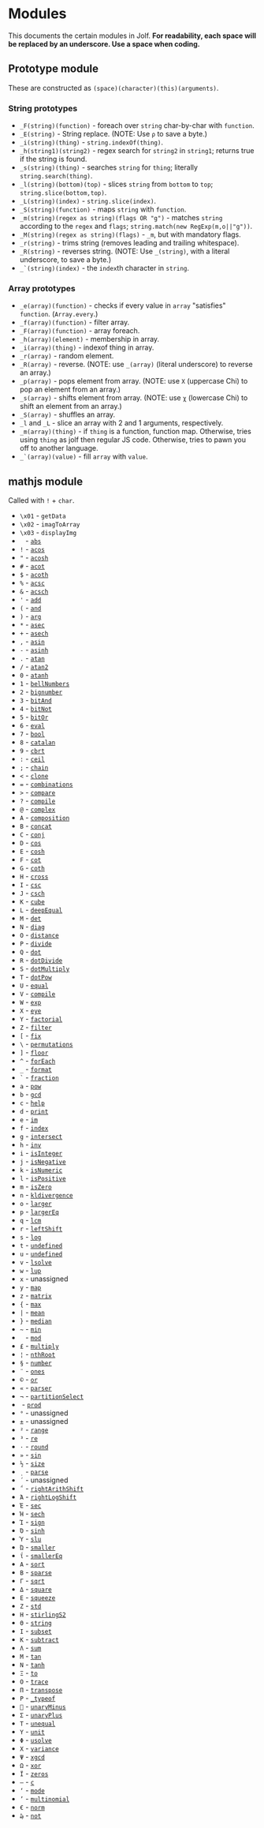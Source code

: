 # Modules
This documents the certain modules in Jolf. **For readability, each space will be replaced by an underscore. Use a space when coding.**

## Prototype module
These are constructed as `(space)(character)(this)(arguments)`.

### String prototypes

 * `_F(string)(function)` - foreach over `string` char-by-char with `function`.
 * `_E(string)` - String replace. (NOTE: Use `ρ` to save a byte.)
 * `_i(string)(thing)` - `string.indexOf(thing)`.
 * `_h(string1)(string2)` - regex search for `string2` in `string1`; returns true if the string is found.
 * `_s(string)(thing)` - searches `string` for `thing`; literally `string.search(thing)`.
 * `_l(string)(bottom)(top)` - slices `string` from `bottom` to `top`; `string.slice(bottom,top)`.
 * `_L(string)(index)` - `string.slice(index)`.
 * `_S(string)(function)` - maps `string` with `function`.
 * `_m(string)(regex as string)(flags OR "g")` - matches `string` according to the `regex` and `flags`; `string.match(new RegExp(m,o||"g"))`.
 * `_M(string)(regex as string)(flags)` - `_m`, but with mandatory flags.
 * `_r(string)` - trims string (removes leading and trailing whitespace).
 * `_R(string)` - reverses string. (NOTE: Use `_(string)`, with a literal underscore, to save a byte.)
 * ``_`(string)(index)`` - the `index`th character in `string`.

### Array prototypes

 * `_e(array)(function)` - checks if every value in `array` "satisfies" `function`. (`Array.every`.)
 * `_f(array)(function)` - filter array.
 * `_F(array)(function)` - array foreach.
 * `_h(array)(element)` - membership in array.
 * `_i(array)(thing)` - indexof thing in array.
 * `_r(array)` - random element.
 * `_R(array)` - reverse. (NOTE: use `_(array)` (literal underscore) to reverse an array.)
 * `_p(array)` - pops element from array. (NOTE: use `Χ` (uppercase Chi) to pop an element from an array.)
 * `_s(array)` - shifts element from array. (NOTE: use `χ` (lowercase Chi) to shift an element from an array.)
 * `_S(array)` - shuffles an array.
 * `_l` and `_L` - slice an array with 2 and 1 arguments, respectively.
 * `_m(array)(thing)` - if `thing` is a function, function map. Otherwise, tries using `thing` as jolf then regular JS code. Otherwise, tries to pawn you off to another language.
 * ``_`(array)(value)`` - fill `array` with `value`.

## mathjs module

Called with `!` + `char`.

 * `\x01` - `getData`
 * `\x02` - `imagToArray`
 * `\x03` - `displayImg`
 * ` ` - [`abs`](http://mathjs.org/docs/reference/functions/abs.html)
 * `!` - [`acos`](http://mathjs.org/docs/reference/functions/acos.html)
 * `"` - [`acosh`](http://mathjs.org/docs/reference/functions/acosh.html)
 * `#` - [`acot`](http://mathjs.org/docs/reference/functions/acot.html)
 * `$` - [`acoth`](http://mathjs.org/docs/reference/functions/acoth.html)
 * `%` - [`acsc`](http://mathjs.org/docs/reference/functions/acsc.html)
 * `&` - [`acsch`](http://mathjs.org/docs/reference/functions/acsch.html)
 * `'` - [`add`](http://mathjs.org/docs/reference/functions/add.html)
 * `(` - [`and`](http://mathjs.org/docs/reference/functions/and.html)
 * `)` - [`arg`](http://mathjs.org/docs/reference/functions/arg.html)
 * `*` - [`asec`](http://mathjs.org/docs/reference/functions/asec.html)
 * `+` - [`asech`](http://mathjs.org/docs/reference/functions/asech.html)
 * `,` - [`asin`](http://mathjs.org/docs/reference/functions/asin.html)
 * `-` - [`asinh`](http://mathjs.org/docs/reference/functions/asinh.html)
 * `.` - [`atan`](http://mathjs.org/docs/reference/functions/atan.html)
 * `/` - [`atan2`](http://mathjs.org/docs/reference/functions/atan2.html)
 * `0` - [`atanh`](http://mathjs.org/docs/reference/functions/atanh.html)
 * `1` - [`bellNumbers`](http://mathjs.org/docs/reference/functions/bellNumbers.html)
 * `2` - [`bignumber`](http://mathjs.org/docs/reference/functions/bignumber.html)
 * `3` - [`bitAnd`](http://mathjs.org/docs/reference/functions/bitAnd.html)
 * `4` - [`bitNot`](http://mathjs.org/docs/reference/functions/bitNot.html)
 * `5` - [`bitOr`](http://mathjs.org/docs/reference/functions/bitOr.html)
 * `6` - [`eval`](http://mathjs.org/docs/reference/functions/eval.html)
 * `7` - [`bool`](http://mathjs.org/docs/reference/functions/bool.html)
 * `8` - [`catalan`](http://mathjs.org/docs/reference/functions/catalan.html)
 * `9` - [`cbrt`](http://mathjs.org/docs/reference/functions/cbrt.html)
 * `:` - [`ceil`](http://mathjs.org/docs/reference/functions/ceil.html)
 * `;` - [`chain`](http://mathjs.org/docs/reference/functions/chain.html)
 * `<` - [`clone`](http://mathjs.org/docs/reference/functions/clone.html)
 * `=` - [`combinations`](http://mathjs.org/docs/reference/functions/combinations.html)
 * `>` - [`compare`](http://mathjs.org/docs/reference/functions/compare.html)
 * `?` - [`compile`](http://mathjs.org/docs/reference/functions/compile.html)
 * `@` - [`complex`](http://mathjs.org/docs/reference/functions/complex.html)
 * `A` - [`composition`](http://mathjs.org/docs/reference/functions/composition.html)
 * `B` - [`concat`](http://mathjs.org/docs/reference/functions/concat.html)
 * `C` - [`conj`](http://mathjs.org/docs/reference/functions/conj.html)
 * `D` - [`cos`](http://mathjs.org/docs/reference/functions/cos.html)
 * `E` - [`cosh`](http://mathjs.org/docs/reference/functions/cosh.html)
 * `F` - [`cot`](http://mathjs.org/docs/reference/functions/cot.html)
 * `G` - [`coth`](http://mathjs.org/docs/reference/functions/coth.html)
 * `H` - [`cross`](http://mathjs.org/docs/reference/functions/cross.html)
 * `I` - [`csc`](http://mathjs.org/docs/reference/functions/csc.html)
 * `J` - [`csch`](http://mathjs.org/docs/reference/functions/csch.html)
 * `K` - [`cube`](http://mathjs.org/docs/reference/functions/cube.html)
 * `L` - [`deepEqual`](http://mathjs.org/docs/reference/functions/deepEqual.html)
 * `M` - [`det`](http://mathjs.org/docs/reference/functions/det.html)
 * `N` - [`diag`](http://mathjs.org/docs/reference/functions/diag.html)
 * `O` - [`distance`](http://mathjs.org/docs/reference/functions/distance.html)
 * `P` - [`divide`](http://mathjs.org/docs/reference/functions/divide.html)
 * `Q` - [`dot`](http://mathjs.org/docs/reference/functions/dot.html)
 * `R` - [`dotDivide`](http://mathjs.org/docs/reference/functions/dotDivide.html)
 * `S` - [`dotMultiply`](http://mathjs.org/docs/reference/functions/dotMultiply.html)
 * `T` - [`dotPow`](http://mathjs.org/docs/reference/functions/dotPow.html)
 * `U` - [`equal`](http://mathjs.org/docs/reference/functions/equal.html)
 * `V` - [`compile`](http://mathjs.org/docs/reference/functions/compile.html)
 * `W` - [`exp`](http://mathjs.org/docs/reference/functions/exp.html)
 * `X` - [`eye`](http://mathjs.org/docs/reference/functions/eye.html)
 * `Y` - [`factorial`](http://mathjs.org/docs/reference/functions/factorial.html)
 * `Z` - [`filter`](http://mathjs.org/docs/reference/functions/filter.html)
 * `[` - [`fix`](http://mathjs.org/docs/reference/functions/fix.html)
 * `\` - [`permutations`](http://mathjs.org/docs/reference/functions/permutations.html)
 * `]` - [`floor`](http://mathjs.org/docs/reference/functions/floor.html)
 * `^` - [`forEach`](http://mathjs.org/docs/reference/functions/forEach.html)
 * `_` - [`format`](http://mathjs.org/docs/reference/functions/format.html)
 * `` ` `` - [`fraction`](http://mathjs.org/docs/reference/functions/fraction.html)
 * `a` - [`pow`](http://mathjs.org/docs/reference/functions/pow.html)
 * `b` - [`gcd`](http://mathjs.org/docs/reference/functions/gcd.html)
 * `c` - [`help`](http://mathjs.org/docs/reference/functions/help.html)
 * `d` - [`print`](http://mathjs.org/docs/reference/functions/print.html)
 * `e` - [`im`](http://mathjs.org/docs/reference/functions/im.html)
 * `f` - [`index`](http://mathjs.org/docs/reference/functions/index.html)
 * `g` - [`intersect`](http://mathjs.org/docs/reference/functions/intersect.html)
 * `h` - [`inv`](http://mathjs.org/docs/reference/functions/inv.html)
 * `i` - [`isInteger`](http://mathjs.org/docs/reference/functions/isInteger.html)
 * `j` - [`isNegative`](http://mathjs.org/docs/reference/functions/isNegative.html)
 * `k` - [`isNumeric`](http://mathjs.org/docs/reference/functions/isNumeric.html)
 * `l` - [`isPositive`](http://mathjs.org/docs/reference/functions/isPositive.html)
 * `m` - [`isZero`](http://mathjs.org/docs/reference/functions/isZero.html)
 * `n` - [`kldivergence`](http://mathjs.org/docs/reference/functions/kldivergence.html)
 * `o` - [`larger`](http://mathjs.org/docs/reference/functions/larger.html)
 * `p` - [`largerEq`](http://mathjs.org/docs/reference/functions/largerEq.html)
 * `q` - [`lcm`](http://mathjs.org/docs/reference/functions/lcm.html)
 * `r` - [`leftShift`](http://mathjs.org/docs/reference/functions/leftShift.html)
 * `s` - [`log`](http://mathjs.org/docs/reference/functions/log.html)
 * `t` - [`undefined`](http://mathjs.org/docs/reference/functions/undefined.html)
 * `u` - [`undefined`](http://mathjs.org/docs/reference/functions/undefined.html)
 * `v` - [`lsolve`](http://mathjs.org/docs/reference/functions/lsolve.html)
 * `w` - [`lup`](http://mathjs.org/docs/reference/functions/lup.html)
 * `x` - unassigned
 * `y` - [`map`](http://mathjs.org/docs/reference/functions/map.html)
 * `z` - [`matrix`](http://mathjs.org/docs/reference/functions/matrix.html)
 * `{` - [`max`](http://mathjs.org/docs/reference/functions/max.html)
 * `|` - [`mean`](http://mathjs.org/docs/reference/functions/mean.html)
 * `}` - [`median`](http://mathjs.org/docs/reference/functions/median.html)
 * `~` - [`min`](http://mathjs.org/docs/reference/functions/min.html)
 * ` ` - [`mod`](http://mathjs.org/docs/reference/functions/mod.html)
 * `£` - [`multiply`](http://mathjs.org/docs/reference/functions/multiply.html)
 * `¦` - [`nthRoot`](http://mathjs.org/docs/reference/functions/nthRoot.html)
 * `§` - [`number`](http://mathjs.org/docs/reference/functions/number.html)
 * `¨` - [`ones`](http://mathjs.org/docs/reference/functions/ones.html)
 * `©` - [`or`](http://mathjs.org/docs/reference/functions/or.html)
 * `«` - [`parser`](http://mathjs.org/docs/reference/functions/parser.html)
 * `¬` - [`partitionSelect`](http://mathjs.org/docs/reference/functions/partitionSelect.html)
 * `­` - [`prod`](http://mathjs.org/docs/reference/functions/prod.html)
 * `°` - unassigned
 * `±` - unassigned
 * `²` - [`range`](http://mathjs.org/docs/reference/functions/range.html)
 * `³` - [`re`](http://mathjs.org/docs/reference/functions/re.html)
 * `·` - [`round`](http://mathjs.org/docs/reference/functions/round.html)
 * `»` - [`sin`](http://mathjs.org/docs/reference/functions/sin.html)
 * `½` - [`size`](http://mathjs.org/docs/reference/functions/size.html)
 * `ͺ` - [`parse`](http://mathjs.org/docs/reference/functions/parse.html)
 * `΄` - unassigned
 * `΅` - [`rightArithShift`](http://mathjs.org/docs/reference/functions/rightArithShift.html)
 * `Ά` - [`rightLogShift`](http://mathjs.org/docs/reference/functions/rightLogShift.html)
 * `Έ` - [`sec`](http://mathjs.org/docs/reference/functions/sec.html)
 * `Ή` - [`sech`](http://mathjs.org/docs/reference/functions/sech.html)
 * `Ί` - [`sign`](http://mathjs.org/docs/reference/functions/sign.html)
 * `Ό` - [`sinh`](http://mathjs.org/docs/reference/functions/sinh.html)
 * `Ύ` - [`slu`](http://mathjs.org/docs/reference/functions/slu.html)
 * `Ώ` - [`smaller`](http://mathjs.org/docs/reference/functions/smaller.html)
 * `ΐ` - [`smallerEq`](http://mathjs.org/docs/reference/functions/smallerEq.html)
 * `Α` - [`sort`](http://mathjs.org/docs/reference/functions/sort.html)
 * `Β` - [`sparse`](http://mathjs.org/docs/reference/functions/sparse.html)
 * `Γ` - [`sqrt`](http://mathjs.org/docs/reference/functions/sqrt.html)
 * `Δ` - [`square`](http://mathjs.org/docs/reference/functions/square.html)
 * `Ε` - [`squeeze`](http://mathjs.org/docs/reference/functions/squeeze.html)
 * `Ζ` - [`std`](http://mathjs.org/docs/reference/functions/std.html)
 * `Η` - [`stirlingS2`](http://mathjs.org/docs/reference/functions/stirlingS2.html)
 * `Θ` - [`string`](http://mathjs.org/docs/reference/functions/string.html)
 * `Ι` - [`subset`](http://mathjs.org/docs/reference/functions/subset.html)
 * `Κ` - [`subtract`](http://mathjs.org/docs/reference/functions/subtract.html)
 * `Λ` - [`sum`](http://mathjs.org/docs/reference/functions/sum.html)
 * `Μ` - [`tan`](http://mathjs.org/docs/reference/functions/tan.html)
 * `Ν` - [`tanh`](http://mathjs.org/docs/reference/functions/tanh.html)
 * `Ξ` - [`to`](http://mathjs.org/docs/reference/functions/to.html)
 * `Ο` - [`trace`](http://mathjs.org/docs/reference/functions/trace.html)
 * `Π` - [`transpose`](http://mathjs.org/docs/reference/functions/transpose.html)
 * `Ρ` - [`_typeof`](http://mathjs.org/docs/reference/functions/_typeof.html)
 * `΢` - [`unaryMinus`](http://mathjs.org/docs/reference/functions/unaryMinus.html)
 * `Σ` - [`unaryPlus`](http://mathjs.org/docs/reference/functions/unaryPlus.html)
 * `Τ` - [`unequal`](http://mathjs.org/docs/reference/functions/unequal.html)
 * `Υ` - [`unit`](http://mathjs.org/docs/reference/functions/unit.html)
 * `Φ` - [`usolve`](http://mathjs.org/docs/reference/functions/usolve.html)
 * `Χ` - [`variance`](http://mathjs.org/docs/reference/functions/variance.html)
 * `Ψ` - [`xgcd`](http://mathjs.org/docs/reference/functions/xgcd.html)
 * `Ω` - [`xor`](http://mathjs.org/docs/reference/functions/xor.html)
 * `Ϊ` - [`zeros`](http://mathjs.org/docs/reference/functions/zeros.html)
 * `―` - [`c`](http://mathjs.org/docs/reference/functions/c.html)
 * `‘` - [`mode`](http://mathjs.org/docs/reference/functions/mode.html)
 * `’` - [`multinomial`](http://mathjs.org/docs/reference/functions/multinomial.html)
 * `€` - [`norm`](http://mathjs.org/docs/reference/functions/norm.html)
 * `₯` - [`not`](http://mathjs.org/docs/reference/functions/not.html)

